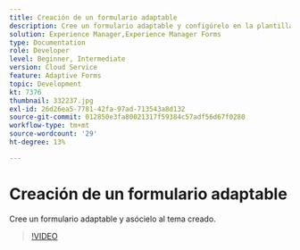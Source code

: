 ```yaml
---
title: Creación de un formulario adaptable
description: Cree un formulario adaptable y configúrelo en la plantilla creada.
solution: Experience Manager,Experience Manager Forms
type: Documentation
role: Developer
level: Beginner, Intermediate
version: Cloud Service
feature: Adaptive Forms
topic: Development
kt: 7376
thumbnail: 332237.jpg
exl-id: 26d26ea5-7781-42fa-97ad-713543a8d132
source-git-commit: 012850e3fa80021317f59384c57adf56d67f0280
workflow-type: tm+mt
source-wordcount: '29'
ht-degree: 13%

---
```


# Creación de un formulario adaptable

Cree un formulario adaptable y asócielo al tema creado.

>[!VIDEO](https://video.tv.adobe.com/v/332237?quality=12&learn=on)
